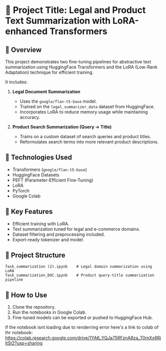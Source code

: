 # 🧠 Project Title: Legal and Product Text Summarization with LoRA-enhanced Transformers

## 📄 Overview

This project demonstrates two fine-tuning pipelines for abstractive text summarization using HuggingFace Transformers and the LoRA (Low-Rank Adaptation) technique for efficient training.

It includes:

1. **Legal Document Summarization**  
   - Uses the `google/flan-t5-base` model.  
   - Trained on the `legal_summarizer_data` dataset from HuggingFace.  
   - Incorporates LoRA to reduce memory usage while maintaining accuracy.

2. **Product Search Summarization (Query → Title)**  
   - Trains on a custom dataset of search queries and product titles.  
   - Reformulates search terms into more relevant product descriptions.

## 🚀 Technologies Used
- Transformers (`google/flan-t5-base`)
- HuggingFace Datasets
- PEFT (Parameter-Efficient Fine-Tuning)
- LoRA
- PyTorch
- Google Colab

## 🧪 Key Features
- Efficient training with LoRA.
- Text summarization tuned for legal and e-commerce domains.
- Dataset filtering and preprocessing included.
- Export-ready tokenizer and model.

## 📂 Project Structure
```
Task_summarization (2).ipynb    # Legal domain summarization using LoRA
Task_summarization_DOC.ipynb    # Product query-title summarization pipeline
```

## 🔧 How to Use
1. Clone the repository.
2. Run the notebooks in Google Colab.
3. Fine-tuned models can be exported or pushed to HuggingFace Hub.

If the notebook isnt loading due to renderring error here's a link to colab of thr notebook: https://colab.research.google.com/drive/1YA6_YQJa75RFznA8za_T0mXx6RjltSt2?usp=sharing
